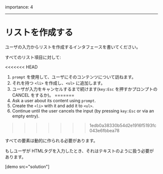 importance: 4

---

# リストを作成する

ユーザの入力からリストを作成するインタフェースを書いてください。

すべてのリスト項目に対して:

<<<<<<< HEAD
1. `prompt` を使用して、ユーザにそのコンテンツについて訪ねます。
2. それを持つ `<li>` を作成し、`<ul>` に追加します。
3. ユーザが入力をキャンセルするまで続けます(`key:Esc` を押すかプロンプトの CANCEL をするか)。
=======
1. Ask a user about its content using `prompt`.
2. Create the `<li>` with it and add it to `<ul>`.
3. Continue until the user cancels the input (by pressing `key:Esc` or via an empty entry).
>>>>>>> 1edb0a38330b54d2e1916f5193fc043e6fbbea78

すべての要素は動的に作られる必要があります。

もしユーザが HTMLタグを入力したとき、それはテキストのように扱う必要があります。

[demo src="solution"]
